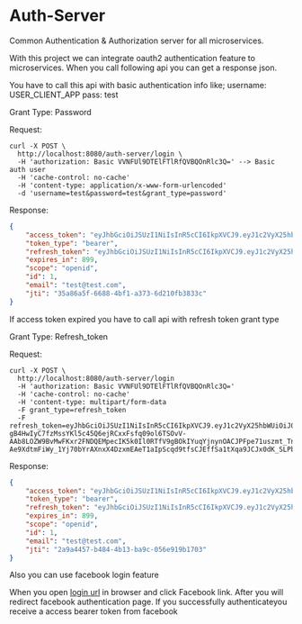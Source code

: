 # Auth-Server
Common Authentication &amp; Authorization server for all microservices.

With this project we can integrate oauth2 authentication feature to microservices. When you call following api you can get a response json.

You have to call this api with basic authentication info like;
username: USER_CLIENT_APP
pass: test

Grant Type: Password

Request:
```curl
curl -X POST \
  http://localhost:8080/auth-server/login \
  -H 'authorization: Basic VVNFUl9DTElFTlRfQVBQOnRlc3Q=' --> Basic auth user
  -H 'cache-control: no-cache'
  -H 'content-type: application/x-www-form-urlencoded'
  -d 'username=test&password=test&grant_type=password'
```
Response:
```json
{
    "access_token": "eyJhbGciOiJSUzI1NiIsInR5cCI6IkpXVCJ9.eyJ1c2VyX25hbWUiOiJ0ZXN0Iiwic2NvcGUiOlsib3BlbmlkIl0sImlkIjoxLCJleHAiOjE2MjM1Mjg0NzIsImF1dGhvcml0aWVzIjpbIlJFQURfUFJJVklMRUdFIiwiV1JJVEVfUFJJVklMRUdFIl0sImp0aSI6IjM1YTg2YTVmLTY2ODgtNGJmMS1hMzczLTZkMjEwZmIzODMzYyIsImVtYWlsIjoidGVzdEB0ZXN0LmNvbSIsImNsaWVudF9pZCI6IlVTRVJfQ0xJRU5UX0FQUCJ9.t1ExeiQ9q53xiD7ly-mJaqXHuIO5gD67zAusdiY-sAqj54ypiT6Ffe-bbk3U6MKg8A3A7ygqSnSMxNCR6pKCAiHQ7vqvKsgcS_jUGl4ghIm3fu6UhSIvRz5--rbtrWulmXxc1jL-UWwYfcrGnF2Q9vz7vitAzM71MiK8Xw3BgdbBCf6XkMb3kgxDBiJFOpJI9jIr6A0uh6jIsoLbxedxRsEsRKArZskRr5XQTfpS6o7PrWXi72dJX-mdYs9sT6TtIJ7uywyVC6kbhQ27PeR0UBpnB5GOg0l1g5ofEtsnWaUCFX7glA3HmX0jWhpwj9R2rWsV_Js6GlPAQBuUXSMzJg",
    "token_type": "bearer",
    "refresh_token": "eyJhbGciOiJSUzI1NiIsInR5cCI6IkpXVCJ9.eyJ1c2VyX25hbWUiOiJ0ZXN0Iiwic2NvcGUiOlsib3BlbmlkIl0sImF0aSI6IjM1YTg2YTVmLTY2ODgtNGJmMS1hMzczLTZkMjEwZmIzODMzYyIsImlkIjoxLCJleHAiOjE2MjM1MzExNzIsImF1dGhvcml0aWVzIjpbIlJFQURfUFJJVklMRUdFIiwiV1JJVEVfUFJJVklMRUdFIl0sImp0aSI6IjQxMzE2NzRjLTYxYTMtNGZlYy1iYTdmLTc3YTc5Yzk1ZjA5NCIsImVtYWlsIjoidGVzdEB0ZXN0LmNvbSIsImNsaWVudF9pZCI6IlVTRVJfQ0xJRU5UX0FQUCJ9.A1eYYXetc2dqP2_2AU9RYg9dzYDGYkPmLTowO6fDqzIBsHwczci0AvNDcQC-gB4HwIyC7fzMssYKl5c45Q6ejRCxxFsfq09ol6TSOvV-AAb8LOZW9BvMwFKxr2FNDQEMpecIK5k0Il0RTfV9gBOkIYuqYjnynOACJPFpe71uszmt_Tn_kb5aPueQWGP88CO-Ae9XdtmFiWy_1Yj70bYrAXnxX4DzxmEAeT1aIpScqd9tfsCJEffSa1tXqa9JCJx0dK_SLPb0L7klkoQ1JTAM3Jl3W4BLOyn0jVSwbtf3fYPLnOiyfNfB6TUxYY_0mgcsEyhiZQLn0wDl_QSIXkB2MQ",
    "expires_in": 899,
    "scope": "openid",
    "id": 1,
    "email": "test@test.com",
    "jti": "35a86a5f-6688-4bf1-a373-6d210fb3833c"
}
```
If access token expired you have to call api with refresh token grant type

Grant Type: Refresh_token

Request:
```curl
curl -X POST \
  http://localhost:8080/auth-server/login
  -H 'authorization: Basic VVNFUl9DTElFTlRfQVBQOnRlc3Q='
  -H 'cache-control: no-cache'
  -H 'content-type: multipart/form-data 
  -F grant_type=refresh_token
  -F refresh_token=eyJhbGciOiJSUzI1NiIsInR5cCI6IkpXVCJ9.eyJ1c2VyX25hbWUiOiJ0ZXN0Iiwic2NvcGUiOlsib3BlbmlkIl0sImF0aSI6IjM1YTg2YTVmLTY2ODgtNGJmMS1hMzczLTZkMjEwZmIzODMzYyIsImlkIjoxLCJleHAiOjE2MjM1MzExNzIsImF1dGhvcml0aWVzIjpbIlJFQURfUFJJVklMRUdFIiwiV1JJVEVfUFJJVklMRUdFIl0sImp0aSI6IjQxMzE2NzRjLTYxYTMtNGZlYy1iYTdmLTc3YTc5Yzk1ZjA5NCIsImVtYWlsIjoidGVzdEB0ZXN0LmNvbSIsImNsaWVudF9pZCI6IlVTRVJfQ0xJRU5UX0FQUCJ9.A1eYYXetc2dqP2_2AU9RYg9dzYDGYkPmLTowO6fDqzIBsHwczci0AvNDcQC-gB4HwIyC7fzMssYKl5c45Q6ejRCxxFsfq09ol6TSOvV-AAb8LOZW9BvMwFKxr2FNDQEMpecIK5k0Il0RTfV9gBOkIYuqYjnynOACJPFpe71uszmt_Tn_kb5aPueQWGP88CO-Ae9XdtmFiWy_1Yj70bYrAXnxX4DzxmEAeT1aIpScqd9tfsCJEffSa1tXqa9JCJx0dK_SLPb0L7klkoQ1JTAM3Jl3W4BLOyn0jVSwbtf3fYPLnOiyfNfB6TUxYY_0mgcsEyhiZQLn0wDl_QSIXkB2MQ
```
Response:
```json
{
    "access_token": "eyJhbGciOiJSUzI1NiIsInR5cCI6IkpXVCJ9.eyJ1c2VyX25hbWUiOiJ0ZXN0Iiwic2NvcGUiOlsib3BlbmlkIl0sImlkIjoxLCJleHAiOjE2MjM1Mjg5OTMsImF1dGhvcml0aWVzIjpbIlJFQURfUFJJVklMRUdFIiwiV1JJVEVfUFJJVklMRUdFIl0sImp0aSI6IjJhOWE0NDU3LWI0ODQtNGIxMy1iYTljLTA1NmU5MTliMTcwMyIsImVtYWlsIjoidGVzdEB0ZXN0LmNvbSIsImNsaWVudF9pZCI6IlVTRVJfQ0xJRU5UX0FQUCJ9.G8_-Zhm26iefLd4rZsxTpgEgnuCo1po7bN1pZV-FYxynS1rjbL8O_YEfYH0jREChvuLwv5-5E1jD1Q13DqCJwPcwHmKQ0WB07onYNBDN7G2abBBTwYJPZRy_00ivICD5Cv5TdHUH2qZwNpd5Lp6WnF_45pGa0nyTe59CR6oRGGfRJ6hE_bRoh7mkJShq4tv9kk1oCfC94J8wn4RuwqH3AQM-Z9-vmLSlbSsfXDcq3BfQzw3q1kzEjlpqrj0UgbfjuPAdmJ05vNhAE4ZU5iAY0EpCXXrFC5Yz7UbVU7f8xQRcHn2RzctvWdlNvVHAZZg4ZAFnePavLqFLqxwYCT8WBQ",
    "token_type": "bearer",
    "refresh_token": "eyJhbGciOiJSUzI1NiIsInR5cCI6IkpXVCJ9.eyJ1c2VyX25hbWUiOiJ0ZXN0Iiwic2NvcGUiOlsib3BlbmlkIl0sImF0aSI6IjJhOWE0NDU3LWI0ODQtNGIxMy1iYTljLTA1NmU5MTliMTcwMyIsImlkIjoxLCJleHAiOjE2MjM1MzE2MzEsImF1dGhvcml0aWVzIjpbIlJFQURfUFJJVklMRUdFIiwiV1JJVEVfUFJJVklMRUdFIl0sImp0aSI6IjhiYThjZWZmLTllYmUtNGFhZC04NjBjLWVhNDVlZjVjNTVhYyIsImVtYWlsIjoidGVzdEB0ZXN0LmNvbSIsImNsaWVudF9pZCI6IlVTRVJfQ0xJRU5UX0FQUCJ9.B97_Myj8LrSH5Qxuwc31fXym8Bm_8zFD4rX8qrxyLmIQRNDmZTMqdgPgK3OoEpN8fRAQQhESZL1ayE3SM7t_qUVdmWBtOoczc40dCj5kO2d9zUy3AF4_r37zZZ8qHefVFmGnlgffCPwCkiJjqTNN9BUrgvphIJQhsCs0e2aZP9heix__bjs1aLYSL8VKrgokzdDf0MLCHpyNPaIeA78MgriVGyM1LHJkWDXSKxEb7MEQJpS3W2c6q0giJk6urkHqg4kvkJL1hBZE-GBCoI9-WxbDgqDo0qC5L6aJYCftcpcrykrLXv2VA2eTLR0EvnWx8fkWEEJ-5HSQ4796Id8f9A",
    "expires_in": 899,
    "scope": "openid",
    "id": 1,
    "email": "test@test.com",
    "jti": "2a9a4457-b484-4b13-ba9c-056e919b1703"
}
```

Also you can use facebook login feature

When you open [login url](http://localhost:8080/login) in browser and click Facebook link. After you will redirect facebook authentication page. If you successfully authenticateyou receive a access bearer token from facebook 
